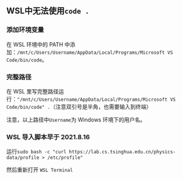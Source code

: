 ## WSL中无法使用`code .`
### 添加环境变量

在 WSL 环境中的 PATH 中添加：`/mnt/c/Users/Username/AppData/Local/Programs/Microsoft VS Code/bin/code`。

### 完整路径

在 WSL 里写完整路径运行：`"/mnt/c/Users/Username/AppData/Local/Programs/Microsoft VS Code/bin/code" .`（注意双引号是半角，也需要输入到终端）

注意，以上路径中`Username`为 Windows 环境下的用户名。

### WSL 导入脚本早于 2021.8.16

运行`sudo bash -c "curl https://lab.cs.tsinghua.edu.cn/physics-data/profile > /etc/profile"`

然后重新打开 `WSL Terminal`